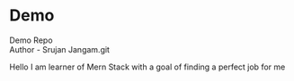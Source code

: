 # Demo
Demo Repo
<br>
Author - Srujan Jangam.git 

Hello
I am learner of Mern Stack with a goal of finding a perfect job for me 